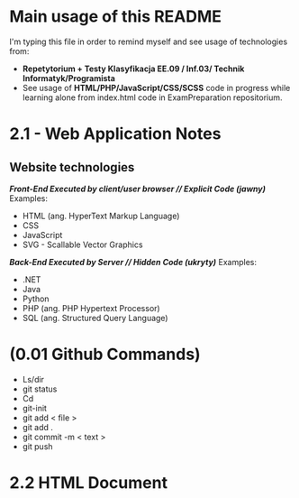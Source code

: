 # Main usage of this README
I'm typing this file in order to remind myself and see usage of technologies from: 
- **Repetytorium + Testy Klasyfikacja EE.09 / Inf.03/ Technik Informatyk/Programista**
-  See usage of **HTML/PHP/JavaScript/CSS/SCSS** code in progress while learning alone from index.html code in ExamPreparation repositorium.
# 2.1 - Web Application Notes
## Website technologies
***Front-End 
Executed by client/user browser // Explicit Code (jawny)*** 
Examples:  
- HTML (ang. HyperText Markup Language)
- CSS
- JavaScript
- SVG - Scallable Vector Graphics

***Back-End
Executed by Server // Hidden Code (ukryty)*** 
Examples:  
- .NET
- Java
- Python
- PHP (ang. PHP Hypertext Processor)
- SQL (ang. Structured Query Language)

# (0.01 Github Commands)
- Ls/dir 
- git status 
- Cd 
- git-init 
- git add < file >
- git add .
- git commit -m < text > 
- git push 
# 2.2 HTML Document